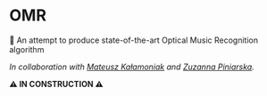 # OMR
:musical_note: An attempt to produce state-of-the-art Optical Music Recognition algorithm

*In collaboration with [Mateusz Kałamoniak](https://github.com/matikala) and [Zuzanna Piniarska](https://github.com/zuzaap).*

**:warning: IN CONSTRUCTION :warning:**
